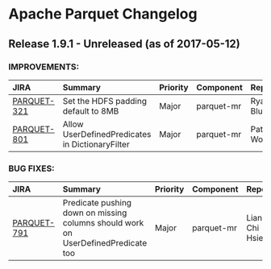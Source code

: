 
<!---
# Licensed to the Apache Software Foundation (ASF) under one
# or more contributor license agreements.  See the NOTICE file
# distributed with this work for additional information
# regarding copyright ownership.  The ASF licenses this file
# to you under the Apache License, Version 2.0 (the
# "License"); you may not use this file except in compliance
# with the License.  You may obtain a copy of the License at
#
#     http://www.apache.org/licenses/LICENSE-2.0
#
# Unless required by applicable law or agreed to in writing, software
# distributed under the License is distributed on an "AS IS" BASIS,
# WITHOUT WARRANTIES OR CONDITIONS OF ANY KIND, either express or implied.
# See the License for the specific language governing permissions and
# limitations under the License.
-->
# Apache Parquet Changelog

## Release 1.9.1 - Unreleased (as of 2017-05-12)



### IMPROVEMENTS:

| JIRA | Summary | Priority | Component | Reporter | Contributor |
|:---- |:---- | :--- |:---- |:---- |:---- |
| [PARQUET-321](https://issues.apache.org/jira/browse/PARQUET-321) | Set the HDFS padding default to 8MB |  Major | parquet-mr | Ryan Blue | Ryan Blue |
| [PARQUET-801](https://issues.apache.org/jira/browse/PARQUET-801) | Allow UserDefinedPredicates in DictionaryFilter |  Major | parquet-mr | Patrick Woody | Patrick Woody |


### BUG FIXES:

| JIRA | Summary | Priority | Component | Reporter | Contributor |
|:---- |:---- | :--- |:---- |:---- |:---- |
| [PARQUET-791](https://issues.apache.org/jira/browse/PARQUET-791) | Predicate pushing down on missing columns should work on UserDefinedPredicate too |  Major | parquet-mr | Liang-Chi Hsieh | Liang-Chi Hsieh |


